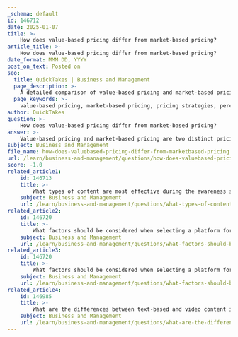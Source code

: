```yaml
---
_schema: default
id: 146712
date: 2025-01-07
title: >-
    How does value-based pricing differ from market-based pricing?
article_title: >-
    How does value-based pricing differ from market-based pricing?
date_format: MMM DD, YYYY
post_on_text: Posted on
seo:
  title: QuickTakes | Business and Management
  page_description: >-
    A detailed comparison of value-based pricing and market-based pricing, highlighting their definitions, customer focus, examples, profit margins, and key differences.
  page_keywords: >-
    value-based pricing, market-based pricing, pricing strategies, perceived value, competitor pricing, customer focus, profit margins, market dynamics, pricing flexibility, business contexts
author: QuickTakes
question: >-
    How does value-based pricing differ from market-based pricing?
answer: >-
    Value-based pricing and market-based pricing are two distinct pricing strategies that businesses can employ to set the prices of their products or services. Here’s a detailed comparison of the two:\n\n### Value-Based Pricing\n1. **Definition**: Value-based pricing is a strategy where the price of a product or service is determined by the perceived value it delivers to the customer rather than the actual cost of production or historical prices. This approach focuses on how much customers are willing to pay based on the benefits they receive.\n\n2. **Customer Focus**: This strategy requires a deep understanding of customer needs, preferences, and the value they assign to the product. It segments customers and adjusts prices accordingly, allowing businesses to customize offerings for different segments.\n\n3. **Examples**: A web designer might charge different rates based on the perceived value of the service to different clients, such as a small business versus a large corporation. Similarly, luxury brands often use value-based pricing to charge premium prices based on brand perception and exclusivity.\n\n4. **Profit Margins**: Value-based pricing can lead to higher profit margins since prices are set based on the value perceived by customers, which can often exceed the cost of production.\n\n5. **Market Dynamics**: This approach is less influenced by competitors' pricing and more focused on the unique value proposition of the product or service.\n\n### Market-Based Pricing\n1. **Definition**: Market-based pricing, also known as market pricing, is a strategy that sets prices based on the current market conditions, including competitors' prices for similar products or services. It involves analyzing the prices of similar offerings in the market to determine a competitive price point.\n\n2. **Competitor Focus**: This strategy emphasizes staying competitive within the market landscape. Businesses often adjust their prices to align with or slightly undercut competitors to attract customers.\n\n3. **Examples**: A company launching a new product may initially set a higher price but later adjust it to match competitors' prices as the product gains traction in the market.\n\n4. **Profit Margins**: While market-based pricing can help businesses remain competitive, it may not always maximize profit margins since it often does not consider the unique value of the product or the customer's willingness to pay.\n\n5. **Market Dynamics**: This approach is heavily influenced by market trends, competitor actions, and consumer demand, making it reactive rather than proactive.\n\n### Key Differences\n- **Basis of Pricing**: Value-based pricing is centered on customer perception and value, while market-based pricing is centered on competitor pricing and market conditions.\n- **Profit Potential**: Value-based pricing can lead to higher profit margins due to its focus on perceived value, whereas market-based pricing may limit profit potential by aligning too closely with competitors.\n- **Flexibility**: Value-based pricing allows for more flexibility in pricing strategies tailored to different customer segments, while market-based pricing is more rigid and reactive to market changes.\n\nIn summary, value-based pricing focuses on the customer's perceived value and can lead to higher profits, while market-based pricing is more about competitive positioning and aligning with market prices. Each strategy has its advantages and is suitable for different business contexts and objectives.
subject: Business and Management
file_name: how-does-valuebased-pricing-differ-from-marketbased-pricing.md
url: /learn/business-and-management/questions/how-does-valuebased-pricing-differ-from-marketbased-pricing
score: -1.0
related_article1:
    id: 146713
    title: >-
        What types of content are most effective during the awareness stage of a marketing funnel?
    subject: Business and Management
    url: /learn/business-and-management/questions/what-types-of-content-are-most-effective-during-the-awareness-stage-of-a-marketing-funnel
related_article2:
    id: 146720
    title: >-
        What factors should be considered when selecting a platform for video marketing?
    subject: Business and Management
    url: /learn/business-and-management/questions/what-factors-should-be-considered-when-selecting-a-platform-for-video-marketing
related_article3:
    id: 146720
    title: >-
        What factors should be considered when selecting a platform for video marketing?
    subject: Business and Management
    url: /learn/business-and-management/questions/what-factors-should-be-considered-when-selecting-a-platform-for-video-marketing
related_article4:
    id: 146985
    title: >-
        What are the differences between text-based and video content in terms of audience engagement?
    subject: Business and Management
    url: /learn/business-and-management/questions/what-are-the-differences-between-textbased-and-video-content-in-terms-of-audience-engagement
---
```


&nbsp;